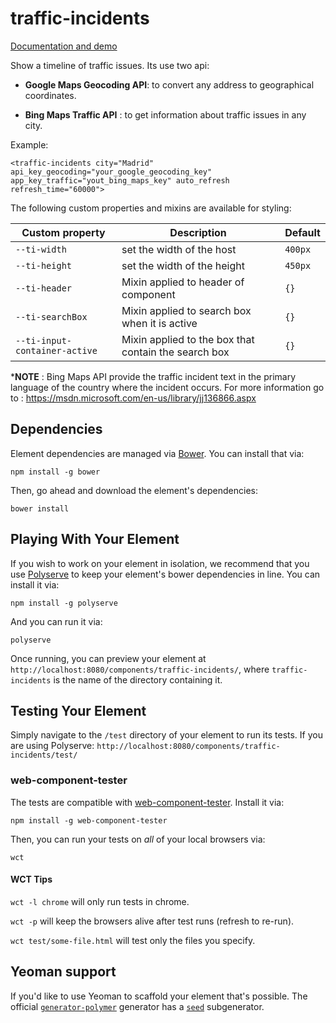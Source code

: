 # traffic-incidents
[Documentation and demo](https://mortega5.github.io/traffic-incidents)

Show a timeline of traffic issues. Its use two api:

- **Google Maps Geocoding API**: to convert any address to geographical coordinates.

- **Bing Maps Traffic API**    : to get information about traffic issues in any city.

Example:
```
<traffic-incidents city="Madrid" api_key_geocoding="your_google_geocoding_key"
app_key_traffic="yout_bing_maps_key" auto_refresh refresh_time="60000">
```

The following custom properties and mixins are available for styling:

Custom property | Description | Default
----------------|-------------|----------
`--ti-width` | set the width of the host | `400px`
`--ti-height` | set the width of the height | `450px`
`--ti-header` | Mixin applied to header of component | `{}`
`--ti-searchBox` | Mixin applied to search box when it is active | `{}`
`--ti-input-container-active` | Mixin applied to the box that contain the search box | `{}`


***NOTE** : Bing Maps API provide the traffic incident text in the primary language of the country
where the incident occurs. For more information go to : https://msdn.microsoft.com/en-us/library/jj136866.aspx

## Dependencies

Element dependencies are managed via [Bower](http://bower.io/). You can
install that via:

    npm install -g bower

Then, go ahead and download the element's dependencies:

    bower install


## Playing With Your Element

If you wish to work on your element in isolation, we recommend that you use
[Polyserve](https://github.com/PolymerLabs/polyserve) to keep your element's
bower dependencies in line. You can install it via:

    npm install -g polyserve

And you can run it via:

    polyserve

Once running, you can preview your element at
`http://localhost:8080/components/traffic-incidents/`, where `traffic-incidents` is the name of the directory containing it.


## Testing Your Element

Simply navigate to the `/test` directory of your element to run its tests. If
you are using Polyserve: `http://localhost:8080/components/traffic-incidents/test/`

### web-component-tester

The tests are compatible with [web-component-tester](https://github.com/Polymer/web-component-tester).
Install it via:

    npm install -g web-component-tester

Then, you can run your tests on _all_ of your local browsers via:

    wct

#### WCT Tips

`wct -l chrome` will only run tests in chrome.

`wct -p` will keep the browsers alive after test runs (refresh to re-run).

`wct test/some-file.html` will test only the files you specify.


## Yeoman support

If you'd like to use Yeoman to scaffold your element that's possible. The official [`generator-polymer`](https://github.com/yeoman/generator-polymer) generator has a [`seed`](https://github.com/yeoman/generator-polymer#seed) subgenerator.
